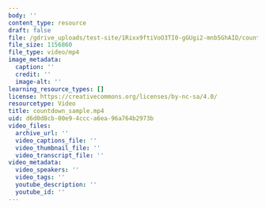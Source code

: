 ```yaml
---
body: ''
content_type: resource
draft: false
file: /gdrive_uploads/test-site/1Rixx9ftiVoO3TI0-gGUgi2-mnb5GhAID/countdown_sample.mp4
file_size: 1156860
file_type: video/mp4
image_metadata:
  caption: ''
  credit: ''
  image-alt: ''
learning_resource_types: []
license: https://creativecommons.org/licenses/by-nc-sa/4.0/
resourcetype: Video
title: countdown_sample.mp4
uid: d6d0d8cb-00e9-4ccc-a6ea-96a764b2973b
video_files:
  archive_url: ''
  video_captions_file: ''
  video_thumbnail_file: ''
  video_transcript_file: ''
video_metadata:
  video_speakers: ''
  video_tags: ''
  youtube_description: ''
  youtube_id: ''
---
```

